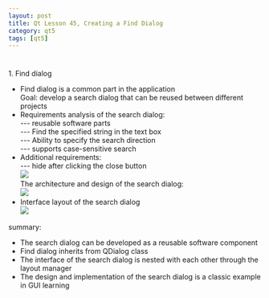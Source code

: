 ```yaml
---
layout: post
title: Qt Lesson 45, Creating a Find Dialog
category: qt5
tags: [qt5]
---
```

# 

## 

##### 

### 

1\. Find dialog

* Find dialog is a common part in the application  
Goal: develop a search dialog that can be reused between different projects
* Requirements analysis of the search dialog:  
--- reusable software parts  
--- Find the specified string in the text box  
--- Ability to specify the search direction  
--- supports case-sensitive search
* Additional requirements:  
--- hide after clicking the close button  
![ ](/md_blog/public/assets/2021-07-25/ad6b6061219779300a8d542feedbd2fc.png)  
The architecture and design of the search dialog:  
![ ](/md_blog/public/assets/2021-07-25/5ab6b82f49e7d0cf662c8314eec0aa6a.png)
* Interface layout of the search dialog  
![ ](/md_blog/public/assets/2021-07-25/0dd4cd6b44b4a620dd515310fe614c68.png)

summary:

* The search dialog can be developed as a reusable software component
* Find dialog inherits from QDialog class
* The interface of the search dialog is nested with each other through the layout manager
* The design and implementation of the search dialog is a classic example in GUI learning